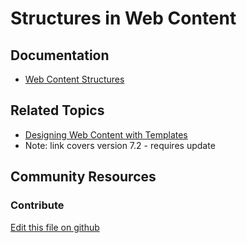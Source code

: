 # Structures in Web Content

## Documentation

* [Web Content Structures](https://learn.liferay.com/dxp/latest/en/content-authoring-and-management/web-content/web-content-structures.html)

## Related Topics

* [Designing Web Content with Templates](https://portal.liferay.dev/docs/7-2/user/-/knowledge_base/u/designing-web-content-with-templates)
* Note: link covers version 7.2 - requires update

## Community Resources


### Contribute

[Edit this file on github](https://github.com/olafk/controlpanel-documentation-docs/blob/master/md/74en/com_liferay_journal_web_portlet_JournalPortlet/view_ddm_structures.jsp.md)
